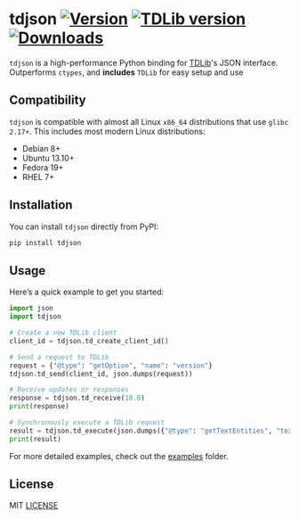 # tdjson [![Version](https://img.shields.io/pypi/v/Tdjson?style=flat&logo=pypi)](https://pypi.org/project/Tdjson) [![TDLib version](https://img.shields.io/badge/TDLib-v0.0.0-blue?logo=telegram)](https://github.com/tdlib/td) [![Downloads](https://static.pepy.tech/personalized-badge/tdjson?period=month&units=none&left_color=grey&right_color=brightgreen&left_text=Downloads)](https://pepy.tech/project/tdjson)

`tdjson` is a high-performance Python binding for [TDLib](https://github.com/tdlib/td)'s JSON interface. Outperforms `ctypes`, and **includes** `TDLib` for easy setup and use

## Compatibility

`tdjson` is compatible with almost all Linux `x86_64` distributions that use `glibc 2.17+`. This includes most modern Linux distributions:

- Debian 8+
- Ubuntu 13.10+
- Fedora 19+
- RHEL 7+

## Installation

You can install `tdjson` directly from PyPI:

```bash
pip install tdjson
```

## Usage

Here’s a quick example to get you started:

```python
import json
import tdjson

# Create a new TDLib client
client_id = tdjson.td_create_client_id()

# Send a request to TDLib
request = {"@type": "getOption", "name": "version"}
tdjson.td_send(client_id, json.dumps(request))

# Receive updates or responses
response = tdjson.td_receive(10.0)
print(response)

# Synchronously execute a TDLib request
result = tdjson.td_execute(json.dumps({"@type": "getTextEntities", "text": "@telegram /test_command https://telegram.org telegram.me", "@extra": ["5", 7.0, "a"]}))
print(result)
```

For more detailed examples, check out the [examples](https://github.com/AYMENJD/tdjson/blob/main/examples) folder.

## License

MIT [LICENSE](https://github.com/AYMENJD/tdjson/blob/main/LICENSE)
